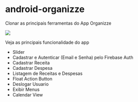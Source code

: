 # android-organizze
Clonar as principais ferramentas do App Organizze

<img src="https://user-images.githubusercontent.com/21367563/95037026-0f876e80-06a0-11eb-8430-dbba75983c05.png">

<p>Veja as principais funcionalidade do app </p>

<ul>
  <li>Slider</li>
  <li>Cadastrar e Autenticar (Email e Senha) pelo Firebase Auth</li>
  <li>Cadastrar Receita</li>
  <li>Cadastrar Despesa</li>
  <li>Listagem de Receitas e Despesas</li>
  <li>Float Action Button</li>
  <li>Deslogar Usuario</li>
  <li>Exibir Menus</li>
  <li>Calendar View</li>
  </ul>

